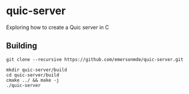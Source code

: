 # quic-server
Exploring how to create a Quic server in C

## Building

```
git clone --recursive https://github.com/emersonmde/quic-server.git

mkdir quic-server/build
cd quic-server/build
cmake ../ && make -j
./quic-server
```
